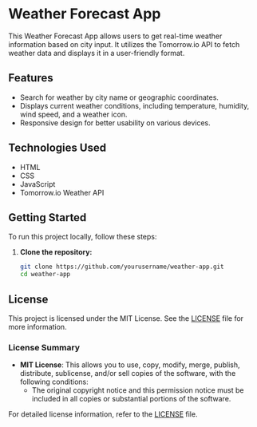 # Weather Forecast App

This Weather Forecast App allows users to get real-time weather information based on city input. It utilizes the Tomorrow.io API to fetch weather data and displays it in a user-friendly format.

## Features

- Search for weather by city name or geographic coordinates.
- Displays current weather conditions, including temperature, humidity, wind speed, and a weather icon.
- Responsive design for better usability on various devices.

## Technologies Used

- HTML
- CSS
- JavaScript
- Tomorrow.io Weather API

## Getting Started

To run this project locally, follow these steps:

1. **Clone the repository:**

   ```bash
   git clone https://github.com/yourusername/weather-app.git
   cd weather-app

## License

This project is licensed under the MIT License. See the [LICENSE](LICENSE) file for more information.

### License Summary

- **MIT License**: This allows you to use, copy, modify, merge, publish, distribute, sublicense, and/or sell copies of the software, with the following conditions:
  - The original copyright notice and this permission notice must be included in all copies or substantial portions of the software.

For detailed license information, refer to the [LICENSE](LICENSE) file.
